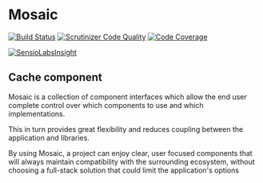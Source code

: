 # Mosaic

[![Build Status](https://travis-ci.org/Mosaic/Cache.svg?branch=master)](https://travis-ci.org/Mosaic/Cache)
[![Scrutinizer Code Quality](https://scrutinizer-ci.com/g/Mosaic/Cache/badges/quality-score.png?b=master)](https://scrutinizer-ci.com/g/Mosaic/Cache/?branch=master)
[![Code Coverage](https://scrutinizer-ci.com/g/Mosaic/Cache/badges/coverage.png?b=master)](https://scrutinizer-ci.com/g/Mosaic/Cache/?branch=master)

[![SensioLabsInsight](https://insight.sensiolabs.com/projects/66bb93af-6378-481f-a06f-9409f2f0eaca/big.png)](https://insight.sensiolabs.com/projects/66bb93af-6378-481f-a06f-9409f2f0eaca)

## Cache component

Mosaic is a collection of component interfaces which allow the end user complete control over which components to use and which implementations.

This in turn provides great flexibility and reduces coupling between the application and libraries.

By using Mosaic, a project can enjoy clear, user focused components that will always maintain compatibility with the surrounding ecosystem, without choosing a full-stack solution that could limit the application's options
